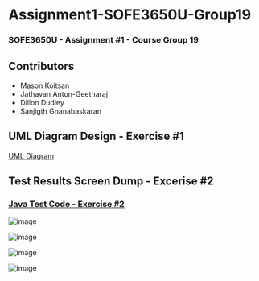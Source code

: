 # Assignment1-SOFE3650U-Group19
### SOFE3650U - Assignment #1 - Course Group 19

## Contributors
* Mason Koitsan
* Jathavan Anton-Geetharaj
* Dillon Dudley
* Sanjigth Gnanabaskaran

## UML Diagram Design - Exercise #1

[UML Diagram](Exercise%#1%-%UML%Diagram.pdf)

## Test Results Screen Dump - Excerise #2 
### **[Java Test Code - Exercise #2](/Test)** 
![image](https://user-images.githubusercontent.com/81596630/133952873-4d4bedb5-4db5-4879-bc1e-4d6e3efc5d5b.png)

![image](https://user-images.githubusercontent.com/81596630/133952879-4a286734-995f-464d-be02-0df8271e2685.png)

![image](https://user-images.githubusercontent.com/81596630/133952882-9f2a571e-0042-4023-9eb1-f1860f6b3d82.png)

![image](https://user-images.githubusercontent.com/81596630/133952888-b146deb8-ff94-4baa-b8ad-ecffbaa3661c.png)



